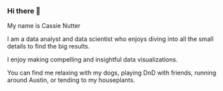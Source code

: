 ### Hi there 👋

My name is Cassie Nutter

I am a data analyst and data scientist who enjoys diving into all the small details to find the big results.

I enjoy making compelling and insightful data visualizations.

You can find me relaxing with my dogs, playing DnD with friends, running around Austin, or tending to my houseplants.
<!--
**cassnutt/cassnutt** is a ✨ _special_ ✨ repository because its `README.md` (this file) appears on your GitHub profile.

Here are some ideas to get you started:

- 🔭 I’m currently working on ...
- 🌱 I’m currently learning ...
- 👯 I’m looking to collaborate on ...
- 🤔 I’m looking for help with ...
- 💬 Ask me about ...
- 📫 How to reach me: ...
- 😄 Pronouns: ...
- ⚡ Fun fact: ...
-->
